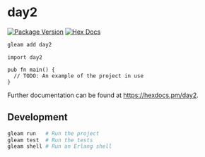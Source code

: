 # day2

[![Package Version](https://img.shields.io/hexpm/v/day2)](https://hex.pm/packages/day2)
[![Hex Docs](https://img.shields.io/badge/hex-docs-ffaff3)](https://hexdocs.pm/day2/)

```sh
gleam add day2
```
```gleam
import day2

pub fn main() {
  // TODO: An example of the project in use
}
```

Further documentation can be found at <https://hexdocs.pm/day2>.

## Development

```sh
gleam run   # Run the project
gleam test  # Run the tests
gleam shell # Run an Erlang shell
```
